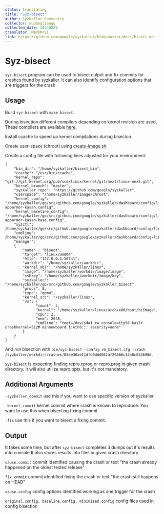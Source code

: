 ```yaml
---
status: translating
title: "Syz-bisect"
author: Syzkaller Community
collector: mudongliangg
collected_date: 20240229
translator: MarkMrLi
link: https://github.com/google/syzkaller/blob/master/docs/bisect.md
---
```


# Syz-bisect

`syz-bisect` program can be used to bisect culprit and fix commits for
crashes found by syzkaller. It can also identify configuration options
that are triggers for the crash.

## Usage

Build `syz-bisect` with `make bisect`.

During bisection different compilers depending on kernel revision are
used. These compilers are available
[here](https://storage.googleapis.com/syzkaller/bisect_bin.tar.gz).

Install ccache to speed up kernel compilations during bisecton.

Create user-space (chroot) using [create-image.sh](../tools/create-image.sh)

Create a config file with following lines adjusted for your environment:

```
{
	"bin_dir": "/home/syzkaller/bisect_bin",
	"ccache": "/usr/bin/ccache",
	"kernel_repo": "git://git.kernel.org/pub/scm/linux/kernel/git/next/linux-next.git",
	"kernel_branch": "master",
	"syzkaller_repo": "https://github.com/google/syzkaller",
	"userspace": "/home/syzkaller/image/chroot",
	"kernel_config": "/home/syzkaller/go/src/github.com/google/syzkaller/dashboard/config/linux/upstream-apparmor-kasan.config",
	"kernel_baseline_config": "/home/syzkaller/go/src/github.com/google/syzkaller/dashboard/config/linux/upstream-apparmor-kasan-base.config",
	"syzctl": /home/syzkaller/go/src/github.com/google/syzkaller/dashboard/config/linux/upstream.sysctl,
	"cmdline": /home/syzkaller/go/src/github.com/google/syzkaller/dashboard/config/linux/upstream.cmdline,
	"manager":
	{
		"name" : "bisect",
		"target": "linux/amd64",
		"http": "127.0.0.1:56741",
		"workdir": "/home/syzkaller/workdir",
		"kernel_obj": "/home/syzkaller/linux",
		"image": "/home/syzkaller/workdir/image/image",
		"sshkey": "/home/syzkaller/workdir/image/key",
		"syzkaller": "/home/syzkaller/go/src/github.com/google/syzkaller_bisect",
		"procs": 8,
		"type": "qemu",
		"kernel_src": "/syzkaller/linux",
		"vm": {
		      "count": 4,
		      "kernel": "/home/syzkaller/linux/arch/x86/boot/bzImage",
		      "cpu": 2,
		      "mem": 2048,
		      "cmdline": "root=/dev/sda1 rw console=ttyS0 kaslr crashkernel=512M minnowboard_1:eth0::: security=none"
		}
	}
}
```

And run bisection with `bin/syz-bisect -config vm_bisect.cfg -crash
/syzkaller/workdir/crashes/03ee30ae11dfd0ddd062af26566c34a8c853698d`.

`Syz-bisect` is expecting finding repro.cprog or repro.prog in given
crash directory. It will also utilize repro.opts, but it's not
mandatory.

## Additional Arguments

`-syzkaller_commit` use this if you want to use specific version of syzkaller

`-kernel_commit` kernel commit where crash is known to reproduce. You
want to use this when bisecting fixing commit

`-fix` use this if you want to bisect a fixing commit.

## Output

It takes some time, but after `syz-bisect` completes it dumps out it's
results into console It also stores results into files in given crash
directory:

`cause.commit` commit identified causing the crash or text "the crash
already happened on the oldest tested release"

`fix.commit` commit identified fixing the crash or text "the crash
still happens on HEAD"

`cause.config` config options identified working as one trigger for the crash

`original.config, baseline.config, minimized.config` config files used
in config bisection
